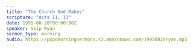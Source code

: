 ```yaml
---
title: "The Church God Makes"
scripture: "Acts 11, 13"
date: 1995-08-20T00:00:00Z
speaker: Skip Ryan
sermon_type: morning
audio: https://pcpcmorningsermons.s3.amazonaws.com/19950820ryan.mp3 
---
```



